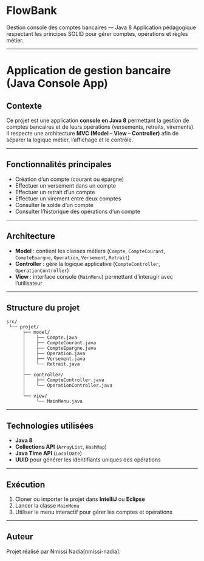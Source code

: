 # FlowBank
Gestion console des comptes bancaires — Java 8 Application pédagogique respectant les principes SOLID pour gérer comptes, opérations et règles métier.


---

#  Application de gestion bancaire (Java Console App)

##  Contexte

Ce projet est une application **console en Java 8** permettant la gestion de comptes bancaires et de leurs opérations (versements, retraits, virements).
Il respecte une architecture **MVC (Model – View – Controller)** afin de séparer la logique métier, l’affichage et le contrôle.

---

##  Fonctionnalités principales

* Création d’un compte (courant ou épargne)
* Effectuer un versement dans un compte
* Effectuer un retrait d’un compte
* Effectuer un virement entre deux comptes
* Consulter le solde d’un compte
* Consulter l’historique des opérations d’un compte

---

##  Architecture

* **Model** : contient les classes métiers (`Compte`, `CompteCourant`, `CompteEpargne`, `Operation`, `Versement`, `Retrait`)
* **Controller** : gère la logique applicative (`CompteController`, `OperationController`)
* **View** : interface console (`MainMenu`) permettant d’interagir avec l’utilisateur

---

##  Structure du projet

```
src/
 └── projet/
      ├── model/
      │    ├── Compte.java
      │    ├── CompteCourant.java
      │    ├── CompteEpargne.java
      │    ├── Operation.java
      │    ├── Versement.java
      │    └── Retrait.java
      │
      ├── controller/
      │    ├── CompteController.java
      │    └── OperationController.java
      │
      └── view/
           └── MainMenu.java
```

---

##  Technologies utilisées

* **Java 8**
* **Collections API** (`ArrayList`, `HashMap`)
* **Java Time API** (`LocalDate`)
* **UUID** pour générer les identifiants uniques des opérations

---

##  Exécution

1. Cloner ou importer le projet dans **IntelliJ** ou **Eclipse**
2. Lancer la classe `MainMenu`
3. Utiliser le menu interactif pour gérer les comptes et opérations

---

##  Auteur

Projet réalisé par Nmissi Nadia[nmissi-nadia].


